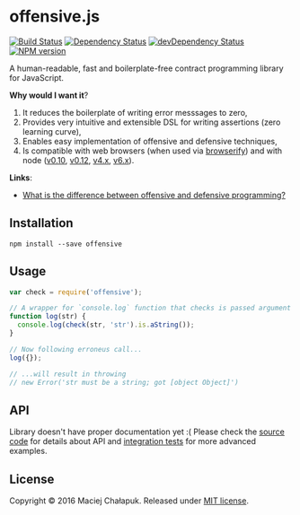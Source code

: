 [travis-url]: http://travis-ci.org/webfront-toolkit/offensive.js
[travis-image]: https://travis-ci.org/webfront-toolkit/offensive.js.svg?branch=master

[david-url]: https://david-dm.org/webfront-toolkit/offensive.js
[david-image]: https://david-dm.org/webfront-toolkit/offensive.js.svg

[david-url-dev]: https://david-dm.org/webfront-toolkit/offensive.js#info=devDependencies
[david-image-dev]: https://david-dm.org/webfront-toolkit/offensive.js/dev-status.svg

[npm-url]: https://npmjs.org/package/offensive
[npm-image]: https://badge.fury.io/js/offensive.svg

# offensive.js
[![Build Status][travis-image]][travis-url]
[![Dependency Status][david-image]][david-url]
[![devDependency Status][david-image-dev]][david-url-dev]
[![NPM version][npm-image]][npm-url]

A human-readable, fast and boilerplate-free contract programming library
for JavaScript.

**Why would I want it**?

 1. It reduces the boilerplate of writing error messsages to zero,
 2. Provides very intuitive and extensible DSL for writing assertions (zero learning curve),
 3. Enables easy implementation of offensive and defensive techniques,
 4. Is compatible with web browsers (when used via [browserify][browserify])
  and with node ([v0.10][node-v0.10], [v0.12][node-v0.12], [v4.x][node-v4], [v6.x][node-v6]).

[browserify]: https://github.com/substack/node-browserify

[node]: https://github.com/nodejs/node
[node-v0.10]: https://github.com/nodejs/node/blob/master/doc/changelogs/CHANGELOG_V010.md
[node-v0.12]: https://github.com/nodejs/node/blob/master/doc/changelogs/CHANGELOG_V012.md
[node-v4]: https://github.com/nodejs/node/blob/master/doc/changelogs/CHANGELOG_V4.md
[node-v6]: https://github.com/nodejs/node/blob/master/doc/changelogs/CHANGELOG_V6.md

**Links**:

 * [What is the difference between offensive and defensive
   programming?][defensive-design]

[defensive-design]: http://softwarephilosophy.ninja/defensive-design

## Installation

```shell
npm install --save offensive
```

## Usage

```js
var check = require('offensive');

// A wrapper for `console.log` function that checks is passed argument is a string.
function log(str) {
  console.log(check(str, 'str').is.aString());
}

// Now following erroneus call...
log({});

// ...will result in throwing
// new Error('str must be a string; got [object Object]')
```

## API

Library doesn't have proper documentation yet :( Please check the [source
code][built-ins] for details about API and [integration tests][integration-tests]
for more advanced examples.

[built-ins]: lib/built-ins
[integration-tests]: test/integration.coffee

## License

Copyright &copy; 2016 Maciej Chałapuk.
Released under [MIT license](LICENSE).

